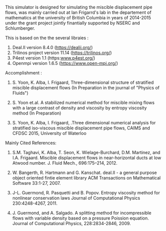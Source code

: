 This simulator is designed for simulating the miscible displacement pipe flows, was mainly carried out at Ian Frigarrd's lab in the 
departement of mathematics at the university of British Columbia in years of 2014-2015 under the grant project jointly finantially supported by NSERC and Schlumberger.

This is based on the the several libraies :

1. Deal.II version 8.4.0 (https://dealii.org/)
2. Trilinos project version 11.14 (https://trilinos.org/)  
3. P4est version 1.1 (https:www.p4est.org/)
4. Openmpi version 1.6.5 (https://www.open-mpi.org/)

Accomplishment :

1. S. Yoon, K. Alba, I. Frigaard, Three-dimensional structure of stratified miscible displacement flows (In Preparation in the journal of "Physics of Fluids") 

2. S. Yoon et.al. A stabilized numerical method for miscible mixing flows with a large contrast of density and viscosity by entropy viscosity method (In Preparation) 

3. S. Yoon, K. Alba, I. Frigaard, .Three dimensional numerical analysis for stratified iso-viscous miscible displacement pipe flows, CAIMS and CFDSC 2015, University of Waterloo

Mainly Cited References:

1. S.M. Taghavi, K. Alba, T. Seon, K. Wielage-Burchard, D.M. Martinez, and I.A. Frigaard. Miscible displacement flows in near-horizontal ducts at low Atwood number. J. Fluid Mech., 696:175–214, 2012.

2. W. Bangerth, R. Hartmann and G. Kanschat. deal.II - a general purpose object oriented fintie element library ACM Transactions on Mathematical Software 33:1-27, 2007.

3. J-L. Guermond, R. Pasquetti and B. Popov. Entropy viscosity method for nonlinear conservation laws Journal of Computational Physics 230:4248-4267, 2011.

4. J. Guermond, and A. Salgado. A splitting method for incompressible flows with variable density based on a pressure Poission equation. Journal of Computational Physics, 228:2834-2846, 2009.

